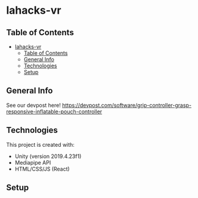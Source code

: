 # lahacks-vr

## Table of Contents
- [lahacks-vr](#lahacks-vr)
  - [Table of Contents](#table-of-contents)
  - [General Info](#general-info)
  - [Technologies](#technologies)
  - [Setup](#setup)

## General Info
See our devpost here! https://devpost.com/software/grip-controller-grasp-responsive-inflatable-pouch-controller


## Technologies
This project is created with:
* Unity (version 2019.4.23f1)
* Mediapipe API
* HTML/CSS/JS (React)

## Setup
